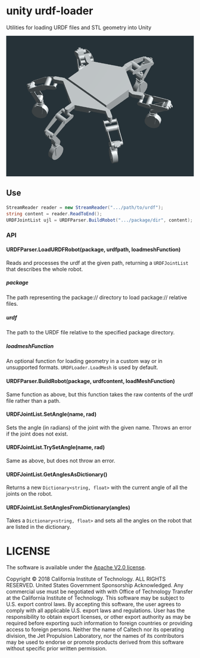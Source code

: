 # unity urdf-loader

Utilities for loading URDF files and STL geometry into Unity

![Example](../docs/unity-example.gif)

## Use
```cs
StreamReader reader = new StreamReader(".../path/to/urdf");
string content = reader.ReadToEnd();
URDFJointList ujl = URDFParser.BuildRobot(".../package/dir", content);
```

### API
#### URDFParser.LoadURDFRobot(package, urdfpath, loadmeshFunction)
Reads and processes the urdf at the given path, returning a `URDFJointList` that describes the whole robot.

##### package
The path representing the package:// directory to load package:// relative files.

##### urdf
The path to the URDF file relative to the specified package directory.

##### loadmeshFunction
An optional function for loading geometry in a custom way or in unsupported formats. `URDFLoader.LoadMesh` is used by default.

#### URDFParser.BuildRobot(package, urdfcontent, loadMeshFunction)
Same function as above, but this function takes the raw contents of the urdf file rather than a path.

#### URDFJointList.SetAngle(name, rad)
Sets the angle (in radians) of the joint with the given name. Throws an error if the joint does not exist.

#### URDFJointList.TrySetAngle(name, rad)
Same as above, but does not throw an error.

#### URDFJointList.GetAnglesAsDictionary()
Returns a new `Dictionary<string, float>` with the current angle of all the joints on the robot.

#### URDFJointList.SetAnglesFromDictionary(angles)
Takes a `Dictionary<string, float>` and sets all the angles on the robot that are listed in the dictionary.

# LICENSE

The software is available under the [Apache V2.0 license](../LICENSE.txt).

Copyright © 2018 California Institute of Technology. ALL RIGHTS
RESERVED. United States Government Sponsorship Acknowledged. Any 
commercial use must be negotiated with with Office of Technology 
Transfer at the California Institute of Technology. This software may 
be subject to U.S. export control laws. By accepting this software, 
the user agrees to comply with all applicable U.S. export laws and 
regulations. User has the responsibility to obtain export licenses, 
or other export authority as may be required before exporting such 
information to foreign countries or providing access to foreign 
persons. Neither the name of Caltech nor its operating division, the
Jet Propulsion Laboratory, nor the names of its contributors may be
used to endorse or promote products derived from this software 
without specific prior written permission.
